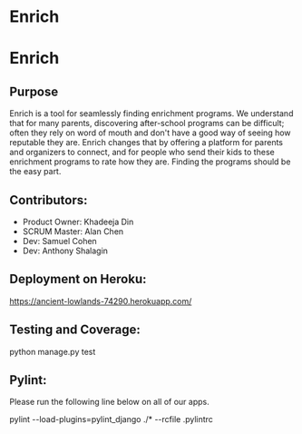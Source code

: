 # Enrich


# Enrich #

## Purpose ##
Enrich is a tool for seamlessly finding enrichment programs. We understand that for many parents, discovering after-school programs can be difficult; often they rely on word of mouth and don't have a good way of seeing how reputable they are. Enrich changes that by offering a platform for parents and organizers to connect, and for people who send their kids to these enrichment programs to rate how they are. Finding the programs should be the easy part.



## Contributors:

- Product Owner: Khadeeja Din
- SCRUM Master: Alan Chen
- Dev: Samuel Cohen
- Dev: Anthony Shalagin


## Deployment on Heroku:
https://ancient-lowlands-74290.herokuapp.com/

## Testing and Coverage:
python manage.py test

## Pylint:
Please run the following line below on all of our apps.

pylint --load-plugins=pylint_django ./* --rcfile .pylintrc